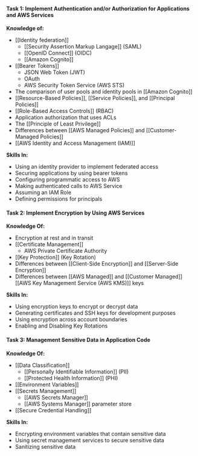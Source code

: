 #### Task 1: Implement Authentication and/or Authorization for Applications and AWS Services

**Knowledge of:**
- [[Identity federation]]
	- [[Security Assertion Markup Langage]] (SAML)
	- [[OpenID Connect]] (OIDC)
	- [[Amazon Cognito]]
- [[Bearer Tokens]]
	- JSON Web Token (JWT)
	- OAuth
	- AWS Security Token Service (AWS STS)
- The comparison of user pools and identity pools in [[Amazon Cognito]]
- [[Resource-Based Policies]], [[Service Policies]], and [[Principal Policies]]
- [[Role-Based Access Controls]] (RBAC)
- Application authorization that uses ACLs
- The [[Principle of Least Privilege]]
- Differences between [[AWS Managed Policies]] and [[Customer-Managed Policies]]
- [[AWS Identity and Access Management (IAM)]]

**Skills In:**
- Using an identity provider to implement federated access
- Securing applications by using bearer tokens
- Configuring programmatic access to AWS
- Making authenticated calls to AWS Service
- Assuming an IAM Role
- Defining permissions for principals

#### Task 2: Implement Encryption by Using AWS Services

**Knowledge Of:**
- Encryption at rest and in transit
- [[Certificate Management]]
	- AWS Private Certificate Authority
- [[Key Protection]] (Key Rotation)
- Differences between [[Client-Side Encryption]] and [[Server-Side Encryption]]
- Differences between [[AWS Managed]] and [[Customer Managed]] [[AWS Key Management Service (AWS KMS)]] keys

**Skills In:**
- Using encryption keys to encrypt or decrypt data
- Generating certificates and SSH keys for development purposes
- Using encryption across account boundaries
- Enabling and Disabling Key Rotations

#### Task 3: Management Sensitive Data in Application Code

**Knowledge Of:**
- [[Data Classification]]
	- [[Personally Identifiable Information]] (PII)
	- [[Protected Health Information]] (PHI)
- [[Environment Variables]]
- [[Secrets Management]]
	- [[AWS Secrets Manager]]
	- [[AWS Systems Manager]] parameter store
- [[Secure Credential Handling]]

**Skills In:**
- Encrypting environment variables that contain sensitive data
- Using secret management services to secure sensitive data
- Sanitizing sensitive data